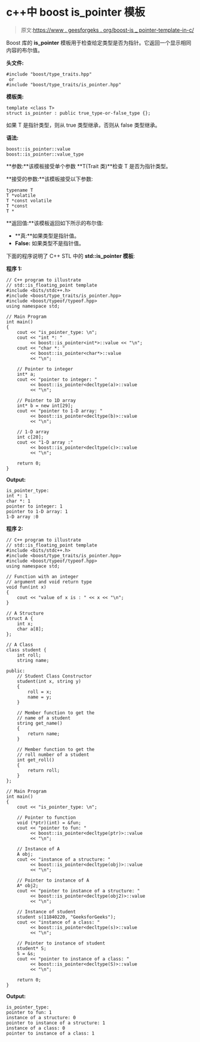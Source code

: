# c++中 boost is_pointer 模板

> 原文:[https://www . geesforgeks . org/boost-is _ pointer-template-in-c/](https://www.geeksforgeeks.org/boost-is_pointer-template-in-c/)

Boost 库的 **is_pointer** 模板用于检查给定类型是否为指针。它返回一个显示相同内容的布尔值。

**头文件:**

```
#include "boost/type_traits.hpp"
 or 
#include "boost/type_traits/is_pointer.hpp"

```

**模板类:**

```
template <class T>
struct is_pointer : public true_type-or-false_type {};

```

如果 T 是指针类型，则从 true 类型继承，否则从 false 类型继承。

**语法:**

```
boost::is_pointer::value
boost::is_pointer::value_type

```

**参数:**该模板接受单个参数 **T(Trait 类)**检查 T 是否为指针类型。

**接受的参数:**该模板接受以下参数:

```
typename T
T *volatile
T *const volatile
T *const
T *

```

**返回值:**该模板返回如下所示的布尔值:

*   **真:**如果类型是指针值。
*   **False:** 如果类型不是指针值。

下面的程序说明了 C++ STL 中的 **std::is_pointer 模板**:

**程序 1:**

```
// C++ program to illustrate
// std::is_floating_point template
#include <bits/stdc++.h>
#include <boost/type_traits/is_pointer.hpp>
#include <boost/typeof/typeof.hpp>
using namespace std;

// Main Program
int main()
{
    cout << "is_pointer_type: \n";
    cout << "int *: "
         << boost::is_pointer<int*>::value << "\n";
    cout << "char *: "
         << boost::is_pointer<char*>::value
         << "\n";

    // Pointer to integer
    int* a;
    cout << "pointer to integer: "
         << boost::is_pointer<decltype(a)>::value
         << "\n";

    // Pointer to 1D array
    int* b = new int[29];
    cout << "pointer to 1-D array: "
         << boost::is_pointer<decltype(b)>::value
         << "\n";

    // 1-D array
    int c[20];
    cout << "1-D array :"
         << boost::is_pointer<decltype(c)>::value
         << "\n";

    return 0;
}
```

**Output:**

```
is_pointer_type: 
int *: 1
char *: 1
pointer to integer: 1
pointer to 1-D array: 1
1-D array :0

```

**程序 2:**

```
// C++ program to illustrate
// std::is_floating_point template
#include <bits/stdc++.h>
#include <boost/type_traits/is_pointer.hpp>
#include <boost/typeof/typeof.hpp>
using namespace std;

// Function with an integer
// argument and void return type
void fun(int x)
{
    cout << "value of x is : " << x << "\n";
}

// A Structure
struct A {
    int x;
    char a[8];
};

// A Class
class student {
    int roll;
    string name;

public:
    // Student Class Constructor
    student(int x, string y)
    {
        roll = x;
        name = y;
    }

    // Member function to get the
    // name of a student
    string get_name()
    {
        return name;
    }

    // Member function to get the
    // roll number of a student
    int get_roll()
    {
        return roll;
    }
};

// Main Program
int main()
{
    cout << "is_pointer_type: \n";

    // Pointer to function
    void (*ptr)(int) = &fun;
    cout << "pointer to fun: "
         << boost::is_pointer<decltype(ptr)>::value
         << "\n";

    // Instance of A
    A obj;
    cout << "instance of a structure: "
         << boost::is_pointer<decltype(obj)>::value
         << "\n";

    // Pointer to instance of A
    A* obj2;
    cout << "pointer to instance of a structure: "
         << boost::is_pointer<decltype(obj2)>::value
         << "\n";

    // Instance of student
    student s(11840220, "GeeksforGeeks");
    cout << "instance of a class: "
         << boost::is_pointer<decltype(s)>::value
         << "\n";

    // Pointer to instance of student
    student* S;
    S = &s;
    cout << "pointer to instance of a class: "
         << boost::is_pointer<decltype(S)>::value
         << "\n";

    return 0;
}
```

**Output:**

```
is_pointer_type: 
pointer to fun: 1
instance of a structure: 0
pointer to instance of a structure: 1
instance of a class: 0
pointer to instance of a class: 1

```